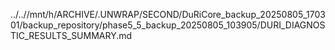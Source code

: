 ../..//mnt/h/ARCHIVE/.UNWRAP/SECOND/DuRiCore_backup_20250805_170301/backup_repository/phase5_5_backup_20250805_103905/DURI_DIAGNOSTIC_RESULTS_SUMMARY.md